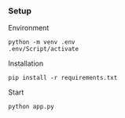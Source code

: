 ### Setup
Environment
```
python -m venv .env
.env/Script/activate
```
Installation
```
pip install -r requirements.txt
```
Start
```
python app.py
```